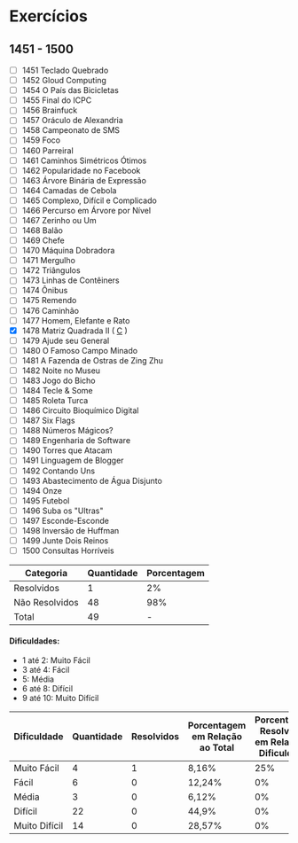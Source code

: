 # Exercícios
## 1451 - 1500

- [ ] 1451	Teclado Quebrado
- [ ] 1452	Gloud Computing
- [ ] 1454	O País das Bicicletas
- [ ] 1455	Final do ICPC
- [ ] 1456	Brainfuck
- [ ] 1457	Oráculo de Alexandria
- [ ] 1458	Campeonato de SMS
- [ ] 1459	Foco
- [ ] 1460	Parreiral
- [ ] 1461	Caminhos Simétricos Ótimos
- [ ] 1462	Popularidade no Facebook
- [ ] 1463	Árvore Binária de Expressão
- [ ] 1464	Camadas de Cebola
- [ ] 1465	Complexo, Difícil e Complicado
- [ ] 1466	Percurso em Árvore por Nível
- [ ] 1467	Zerinho ou Um
- [ ] 1468	Balão
- [ ] 1469	Chefe
- [ ] 1470	Máquina Dobradora
- [ ] 1471	Mergulho
- [ ] 1472	Triângulos
- [ ] 1473	Linhas de Contêiners
- [ ] 1474	Ônibus
- [ ] 1475	Remendo
- [ ] 1476	Caminhão
- [ ] 1477	Homem, Elefante e Rato
- [x] 1478	Matriz Quadrada II ( [C]() )
- [ ] 1479	Ajude seu General
- [ ] 1480	O Famoso Campo Minado
- [ ] 1481	A Fazenda de Ostras de Zing Zhu
- [ ] 1482	Noite no Museu
- [ ] 1483	Jogo do Bicho
- [ ] 1484	Tecle & Some
- [ ] 1485	Roleta Turca
- [ ] 1486	Circuito Bioquímico Digital
- [ ] 1487	Six Flags
- [ ] 1488	Números Mágicos?
- [ ] 1489	Engenharia de Software
- [ ] 1490	Torres que Atacam
- [ ] 1491	Linguagem de Blogger
- [ ] 1492	Contando Uns
- [ ] 1493	Abastecimento de Água Disjunto
- [ ] 1494	Onze
- [ ] 1495	Futebol
- [ ] 1496	Suba os "Ultras"
- [ ] 1497	Esconde-Esconde
- [ ] 1498	Inversão de Huffman
- [ ] 1499	Junte Dois Reinos
- [ ] 1500	Consultas Horríveis

| Categoria  | Quantidade | Porcentagem |
| ------------- | ------------- | ------------- |
| Resolvidos | 1 | 2% |
| Não Resolvidos  | 48 | 98% |
| Total  | 49 | - |

#### Dificuldades:
- 1 até 2: Muito Fácil
- 3 até 4: Fácil
- 5: Média
- 6 até 8: Difícil
- 9 até 10: Muito Difícil

| Dificuldade | Quantidade | Resolvidos | Porcentagem em Relação ao Total | Porcentagem Resolvidos em Relação à Dificuldade|
| ------------- | ------------- | ------------- | ------------- | ------------- |
| Muito Fácil | 4 | 1 | 8,16% | 25% |
| Fácil | 6 | 0 | 12,24% | 0% |
| Média | 3 | 0 | 6,12% | 0% |
| Difícil | 22 | 0 | 44,9% | 0% |
| Muito Difícil | 14 | 0 | 28,57% | 0% |

